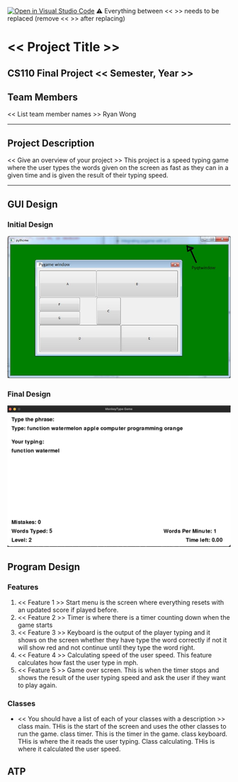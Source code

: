 [![Open in Visual Studio Code](https://classroom.github.com/assets/open-in-vscode-718a45dd9cf7e7f842a935f5ebbe5719a5e09af4491e668f4dbf3b35d5cca122.svg)](https://classroom.github.com/online_ide?assignment_repo_id=12803355&assignment_repo_type=AssignmentRepo)
:warning: Everything between << >> needs to be replaced (remove << >> after replacing)

# << Project Title >>
## CS110 Final Project  << Semester, Year >>

## Team Members

<< List team member names >>
Ryan Wong

***

## Project Description

<< Give an overview of your project >>
This project is a speed typing game where the user types the words given on the screen as fast as they can in a given time and is given the result of their typing speed.
***    

## GUI Design

### Initial Design

![initial gui](assets/gui.jpg)

### Final Design

![final gui](assets/finalgui.jpg)

## Program Design

### Features

1. << Feature 1 >> Start menu is the screen where everything resets with an updated score if played before.
2. << Feature 2 >> Timer is where there is a timer counting down when the game starts
3. << Feature 3 >> Keyboard is the output of the player typing and it shows on the screen whether they have type the word correctly if not it will show red and not continue until they type the word right.
4. << Feature 4 >> Calculating speed of the user speed. This feature calculates how fast the user type in mph.
5. << Feature 5 >> Game over screen. This is when the timer stops and shows the result of the user typing speed and ask the user if they want to play again.

### Classes

- << You should have a list of each of your classes with a description >>
class main. THis is the start of the screen and uses the other classes to run the game.
class timer. This is the timer in the game.
class keyboard. THis is where the it reads the user typing.
Class calculating. THis is where it calculated the user speed.

## ATP


